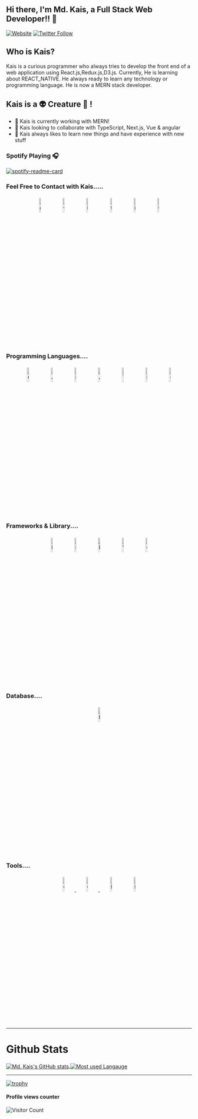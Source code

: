 
## Hi there, I'm Md. Kais, a Full Stack Web Developer!! 👋 
[![Website](https://img.shields.io/website?label=braindeath.com&style=for-the-badge&url=https%3A%2F%2Fbraindeath.com)](https://mdkais.netlify.app)
[![Twitter Follow](https://img.shields.io/twitter/follow/Md_Kais_?color=1DA1F2&logo=twitter&style=for-the-badge)](https://twitter.com/intent/follow?original_referer=https%3A%2F%2Fgithub.com%2FcodeSTACKr&screen_name=Md_Kais_)

## Who is Kais?
Kais is a curious programmer who always tries to develop the front end of a web application using React.js,Redux.js,D3.js. Currently, He is learning about REACT_NATIVE. He always ready to learn any technology or programming language. He is now a MERN stack developer.

## Kais is a  👽 Creature 🤖 !

- 🔭 Kais is currently working with MERN!
- 👯 Kais looking to collaborate with TypeScript, Next.js, Vue & angular
- 🥅 Kais always likes to learn new things and have experience with new stuff
  
### Spotify Playing 🎧
<a href="https://open.spotify.com/user/bxpyixj89kmgcjgjzv5keu6fd"><img src="http://spotify.aio-api.ml/spotify?id=bxpyixj89kmgcjgjzv5keu6fd&theme=wavy&image=true&color_theme=radical&bars_when_not_listening=true&bg_color=&title_color=&text_color=&hide_status=false" alt="spotify-readme-card"/></a>
<br/>

### Feel Free to Contact with Kais.....

<p align="center">
	<a href="https://github.com/Md-Kais"  title="GITHUB"  target="_blank"><img alt="github" width="10%" style="padding:5px" src="https://img.icons8.com/clouds/100/000000/github.png"/></a>
    <a href="https://mdkais.netlify.app"  title="WEBSITE"  target="_blank"><img  alt="website" width="10%" style="padding:5px" src="https://img.icons8.com/clouds/100/000000/domain.png"/></a>
	<a href="https://www.linkedin.com/in/md-kais-7a976b1b0/"  title="LINKEDIN"   target="_blank"><img alt="linkedin" width="10%" style="padding:5px" src="https://img.icons8.com/clouds/100/000000/linkedin.png"/></a>
	<a href="https://www.facebook.com/kais.superb/"  title="FACEBOOK"  target="_blank"><img alt="facebook" width="10%" style="padding:5px" src="https://img.icons8.com/clouds/100/000000/facebook-new.png"/></a>
	<a href="https://www.instagram.com/ice_in_kais/"  title="INSTAGRAM"   target="_blank"><img alt="instagram" width="10%" style="padding:5px" src="https://img.icons8.com/clouds/100/000000/instagram.png"/></a>
	<a href="https://twitter.com/Md_Kais_"  title="TWITTER"   target="_blank"><img alt="twitter" width="10%" style="padding:5px" src="https://img.icons8.com/clouds/100/000000/twitter.png"/></a>
</p>

<!-- 
# TECHNICAL SKILLS

### Front End (Expert): 
Html, CSS, Bootstrap, Material UI,  JavaScript, TypeScript, ES6, React JS, React Router,D3.js
### Back End: 
Node JS, Express JS, MongoDB, Postman
### Deploy tools: 
Firebase, Heroku, GitHub,  Netlify, 
### Others: 
VS Code, Git, Visual Studio,  Chrome Dev Tools, OOP, Data Structure, SASS
 -->
### Programming Languages....

<p align="center">
	<img width="10%" style="padding:5px" title="C" src="https://img.icons8.com/color/144/000000/c-programming.png"/>
	<img  width="10%" style="padding:5px" title="JAVA" src="https://img.icons8.com/color/144/000000/java-coffee-cup-logo--v2.png"/>
	<img width="10%" style="padding:5px"  title="PYTHON "  src="https://img.icons8.com/color/144/000000/python.png"/>
	<img width="10%" style="padding:5px"  title="JAVASCRIPT"  src="https://img.icons8.com/color/144/000000/javascript.png"/>
    <img width="10%" style="padding:5px"  title="TYPESCRIPT"  src="https://img.icons8.com/color/144/000000/typescript.png"/>
  <img width="10%" style="padding:5px"  title="NODE.JS"  src="https://img.icons8.com/color/144/000000/nodejs.png"/>
  <img width="10%" style="padding:5px"  title="C++/CPP/C PLUS PLUS"  src="https://img.icons8.com/color/144/000000/c-plus-plus-logo.png"/>
</p>

### Frameworks & Library....
<p align="center">
	<img width="10%" style="padding:5px"  title="BOOTSTRAP"  src="https://img.icons8.com/color/144/000000/bootstrap.png"/>
	<img width="10%" style="padding:5px"  title="REACT NATIVE+ REACT.JS"  src="https://img.icons8.com/color/144/000000/react-native.png"/>
	<img width="10%" style="padding:5px"  title="MATERIAL UI"  src="https://img.icons8.com/color/144/000000/material-ui.png"/>
    <img width="10%" style="padding:5px"  title="VUE.JS"  src="https://img.icons8.com/color/144/000000/vue-js.png"/>
	<img width="10%" style="padding:5px"  title="GRAPHQL" src="https://img.icons8.com/color/144/000000/graphql.png"/>
</p>

### Database....
<p align="center">
	<img width="10%" style="padding:5px"  title="MONGODB"  src="https://img.icons8.com/color/144/000000/mongodb.png"/>
</p>

### Tools....
<p align="center">
	<a href="https://mdkais.netlify.app" target="_blank"> <img width="10%" style="padding:5px"  title="GITHUB"  src="https://img.icons8.com/nolan/144/github.png"/> </a>
	<a href="https://mdkais.netlify.app" target="_blank"> <img width="10%" style="padding:5px"  title="GITLAB"  src="https://img.icons8.com/ios/144/000000/gitlab.png"/> </a>
	<img width="10%" style="padding:5px"  title="HEROKU"  src="https://img.icons8.com/nolan/144/heroku.png"/>
    <img width="10%" style="padding:5px"  title="FIREBASE"   src="https://img.icons8.com/color/144/000000/firebase.png"/>
</p>

---

<!-- <a href="https://github.com/anuraghazra/github-readme-stats">
  <img align="center" src="https://github-readme-stats.anuraghazra1.vercel.app/api?username=anuraghazra&show_icons=true&include_all_commits=true&theme=material-palenight" alt="Anurag's github stats" />
</a>
<a href="https://github.com/anuraghazra/github-readme-stats">
  <!-- Change the `github-readme-stats.anuraghazra1.vercel.app` to `github-readme-stats.vercel.app`  -->
  <!-- <img align="center" src="https://github-readme-stats.anuraghazra1.vercel.app/api/top-langs/?username=anuraghazra&layout=compact&theme=material-palenight" />
</a> --> 

# Github Stats
<a href="https://mdkais.netlify.app" target="_blank"> 
  <img align="center" src="https://github-readme-stats.anuraghazra1.vercel.app/api?username=Md-Kais&count_private=true&show_icons=true&theme=radical"   alt="Md. Kais's GitHub stats" />
</a>
<a href="https://mdkais.netlify.app" target="_blank">
  <img align="center" src="https://github-readme-stats.anuraghazra1.vercel.app/api/top-langs/?username=Md-Kais&layout=compact&theme=radical" alt="Most used Langauge" />
</a>

---
[![trophy](https://github-profile-trophy.vercel.app/?username=Md-Kais)](https://github.com/Md-Kais/github-profile-trophy)

#### Profile views counter
![Visitor Count](https://profile-counter.glitch.me/{Md-Kais}/count.svg)

